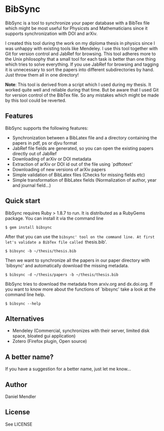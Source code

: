 BibSync
=======

BibSync is a tool to synchronize your paper database with a BibTex file which might be most
useful for Physicsts and Mathematicians since it supports synchronization with DOI and arXiv.

I created this tool during the work on my diploma thesis in physics since I was unhappy
with existing tools like Mendeley. I use this tool together with Git for version control
and JabRef for browsing. This tool adheres more to the Unix philosophy that a small tool
for each task is better than one thing which tries to solve everything. If you use JabRef
for browsing and tagging it is unnecessary to sort the papers into different subdirectories by hand.
Just throw them all in one directory!

__Note__: This tool is derived from a script which I used during my thesis. It worked
quite well and reliable during that time. But be aware that I used Git for version control
of the BibTex file. So any mistakes which might be made by this tool could be reverted.

Features
--------

BibSync supports the following features:

- Synchronization between a BibLatex file and a directory containing the papers in pdf, ps or djvu format
- JabRef file fields are generated, so you can open the existing papers directly out of JabRef
- Downloading of arXiv or DOI metadata
- Extraction of arXiv or DOI id out of the file using `pdftotext'
- Downloading of new versions of arXiv papers
- Simple validation of BibLatex files (Checks for missing fields etc)
- Simple transformation of BibLatex fields (Normalization of author, year and journal field...)

Quick start
-----------

BibSync requires Ruby > 1.8.7 to run. It is distributed as a RubyGems package. You can install it via
the command line

~~~
$ gem install bibsync
~~~

After that you can use the `bibsync' tool on the command line. At first let's validate
a BibTex file called `thesis.bib'.

~~~
$ bibsync -b ~/thesis/thesis.bib
~~~

Then we want to synchronize all the papers in our paper directory with `bibsync' and automatically download
the missing metadata.

~~~
$ bibsync -d ~/thesis/papers -b ~/thesis/thesis.bib
~~~

BibSync tries to download the metadata from arxiv.org and dx.doi.org. If you want to know more
about the functions of `bibsync' take a look at the command line help.

~~~
$ bibsync --help
~~~

Alternatives
------------

* Mendeley (Commercial, synchronizes with their server, limited disk space, bloated gui application)
* Zotero (Firefox plugin, Open source)

A better name?
--------------

If you have a suggestion for a better name, just let me know...

Author
------

Daniel Mendler

License
-------

See LICENSE
